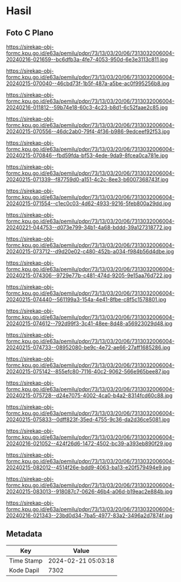 # Hasil

## Foto C Plano

https://sirekap-obj-formc.kpu.go.id/e63a/pemilu/pdpr/73/13/03/20/06/7313032006004-20240216-021659--bc6dfb3a-4fe7-4053-950d-6e3e3113c811.jpg

https://sirekap-obj-formc.kpu.go.id/e63a/pemilu/pdpr/73/13/03/20/06/7313032006004-20240215-070040--46cbd73f-1b5f-487a-a5be-ac0f995256b8.jpg

https://sirekap-obj-formc.kpu.go.id/e63a/pemilu/pdpr/73/13/03/20/06/7313032006004-20240216-011812--59b74e18-60c3-4c23-b8d1-6c52faae2c85.jpg

https://sirekap-obj-formc.kpu.go.id/e63a/pemilu/pdpr/73/13/03/20/06/7313032006004-20240215-070556--46dc2ab0-79f4-4f36-b986-9edceef92f53.jpg

https://sirekap-obj-formc.kpu.go.id/e63a/pemilu/pdpr/73/13/03/20/06/7313032006004-20240215-070846--fbd59fda-bf53-4ede-9da9-8fcea0ca781e.jpg

https://sirekap-obj-formc.kpu.go.id/e63a/pemilu/pdpr/73/13/03/20/06/7313032006004-20240215-071339--f87759d0-a151-4c2c-8ee3-b6007368743f.jpg

https://sirekap-obj-formc.kpu.go.id/e63a/pemilu/pdpr/73/13/03/20/06/7313032006004-20240215-071554--c1ec0c03-4d62-4933-9216-5feb800a29dd.jpg

https://sirekap-obj-formc.kpu.go.id/e63a/pemilu/pdpr/73/13/03/20/06/7313032006004-20240221-044753--d073e799-34b1-4a68-bddd-39a127318772.jpg

https://sirekap-obj-formc.kpu.go.id/e63a/pemilu/pdpr/73/13/03/20/06/7313032006004-20240215-073712--d9d20e02-c480-452b-a034-f984b56d4dbe.jpg

https://sirekap-obj-formc.kpu.go.id/e63a/pemilu/pdpr/73/13/03/20/06/7313032006004-20240215-074306--9729e77b-c481-474d-9205-9e15aa76d722.jpg

https://sirekap-obj-formc.kpu.go.id/e63a/pemilu/pdpr/73/13/03/20/06/7313032006004-20240215-074440--561199a3-154a-4e41-8fbe-c8f5c1578801.jpg

https://sirekap-obj-formc.kpu.go.id/e63a/pemilu/pdpr/73/13/03/20/06/7313032006004-20240215-074612--792d99f3-3c41-48ee-8d48-a56923029d48.jpg

https://sirekap-obj-formc.kpu.go.id/e63a/pemilu/pdpr/73/13/03/20/06/7313032006004-20240215-074733--08952080-be9c-4e72-ae66-27aff1685286.jpg

https://sirekap-obj-formc.kpu.go.id/e63a/pemilu/pdpr/73/13/03/20/06/7313032006004-20240215-075142--855efc80-7116-40c2-9062-566e965bee87.jpg

https://sirekap-obj-formc.kpu.go.id/e63a/pemilu/pdpr/73/13/03/20/06/7313032006004-20240215-075728--d24e7075-4002-4ca0-b4a2-8314fcd60c88.jpg

https://sirekap-obj-formc.kpu.go.id/e63a/pemilu/pdpr/73/13/03/20/06/7313032006004-20240215-075833--0dff823f-35ed-4755-9c36-da2d36ce5081.jpg

https://sirekap-obj-formc.kpu.go.id/e63a/pemilu/pdpr/73/13/03/20/06/7313032006004-20240216-021052--424f26d6-1472-4502-bc39-a393eb890f29.jpg

https://sirekap-obj-formc.kpu.go.id/e63a/pemilu/pdpr/73/13/03/20/06/7313032006004-20240215-082012--4514f26e-bdd9-4063-ba13-e20f579494e9.jpg

https://sirekap-obj-formc.kpu.go.id/e63a/pemilu/pdpr/73/13/03/20/06/7313032006004-20240215-083013--918087c7-0626-46b4-a06d-b19eac2e884b.jpg

https://sirekap-obj-formc.kpu.go.id/e63a/pemilu/pdpr/73/13/03/20/06/7313032006004-20240216-021343--23bd0d34-7ba5-4977-83a2-3496a2d7874f.jpg


## Metadata

| Key        | Value               |
| ---------- | ------------------- |
| Time Stamp | 2024-02-21 05:03:18 |
| Kode Dapil | 7302                |



